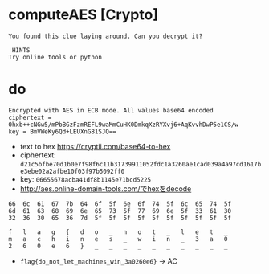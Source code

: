 # computeAES [Crypto]
```
You found this clue laying around. Can you decrypt it?

 HINTS
Try online tools or python
```

# do
```
Encrypted with AES in ECB mode. All values base64 encoded
ciphertext = 0hxb++cNGw5/mPbBGzFzmREFL9waMmCuHK0DmkqXzRYXvj6+AqKvvhDwP5e1CS/w
key = BmVWeKy6Qd+LEUXnG81SJQ==
```
- text to hex https://cryptii.com/base64-to-hex
- ciphertext: `d21c5bfbe70d1b0e7f98f6c11b31739911052fdc1a3260ae1cad039a4a97cd1617be3ebe02a2afbe10f03f97b5092ff0`
- key: `06655678acba41df8b1145e71bcd5225`
- http://aes.online-domain-tools.com/でhexをdecode
```
66	6c	61	67	7b	64	6f	5f	6e	6f	74	5f	6c	65	74	5f
6d	61	63	68	69	6e	65	73	5f	77	69	6e	5f	33	61	30
32	36	30	65	36	7d	5f	5f	5f	5f	5f	5f	5f	5f	5f	5f
 	 	
f	l	a	g	{	d	o	_	n	o	t	_	l	e	t	_
m	a	c	h	i	n	e	s	_	w	i	n	_	3	a	0
2	6	0	e	6	}	_	_	_	_	_	_	_	_	_	_
```
- `flag{do_not_let_machines_win_3a0260e6}` -> AC
